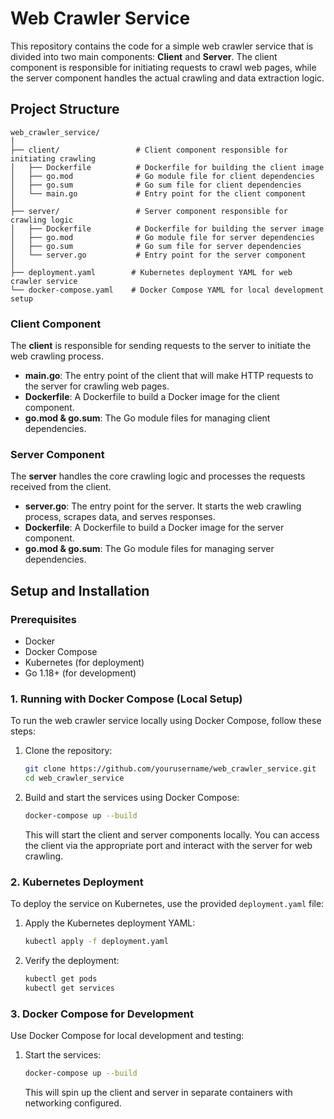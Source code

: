 
# Web Crawler Service

This repository contains the code for a simple web crawler service that is divided into two main components: **Client** and **Server**. The client component is responsible for initiating requests to crawl web pages, while the server component handles the actual crawling and data extraction logic.

## Project Structure

```
web_crawler_service/
│
├── client/                 # Client component responsible for initiating crawling
│   ├── Dockerfile          # Dockerfile for building the client image
│   ├── go.mod              # Go module file for client dependencies
│   ├── go.sum              # Go sum file for client dependencies
│   └── main.go             # Entry point for the client component
│
├── server/                 # Server component responsible for crawling logic
│   ├── Dockerfile          # Dockerfile for building the server image
│   ├── go.mod              # Go module file for server dependencies
│   ├── go.sum              # Go sum file for server dependencies
│   └── server.go           # Entry point for the server component
│
├── deployment.yaml        # Kubernetes deployment YAML for web crawler service
└── docker-compose.yaml    # Docker Compose YAML for local development setup
```

### Client Component

The **client** is responsible for sending requests to the server to initiate the web crawling process.

- **main.go**: The entry point of the client that will make HTTP requests to the server for crawling web pages.
- **Dockerfile**: A Dockerfile to build a Docker image for the client component.
- **go.mod & go.sum**: The Go module files for managing client dependencies.

### Server Component

The **server** handles the core crawling logic and processes the requests received from the client.

- **server.go**: The entry point for the server. It starts the web crawling process, scrapes data, and serves responses.
- **Dockerfile**: A Dockerfile to build a Docker image for the server component.
- **go.mod & go.sum**: The Go module files for managing server dependencies.

## Setup and Installation

### Prerequisites

- Docker
- Docker Compose
- Kubernetes (for deployment)
- Go 1.18+ (for development)

### 1. Running with Docker Compose (Local Setup)

To run the web crawler service locally using Docker Compose, follow these steps:

1. Clone the repository:

   ```bash
   git clone https://github.com/yourusername/web_crawler_service.git
   cd web_crawler_service
   ```

2. Build and start the services using Docker Compose:

   ```bash
   docker-compose up --build
   ```

   This will start the client and server components locally. You can access the client via the appropriate port and interact with the server for web crawling.


### 2. Kubernetes Deployment

To deploy the service on Kubernetes, use the provided `deployment.yaml` file:

1. Apply the Kubernetes deployment YAML:

   ```bash
   kubectl apply -f deployment.yaml
   ```

2. Verify the deployment:

   ```bash
   kubectl get pods
   kubectl get services
   ```

### 3. Docker Compose for Development

Use Docker Compose for local development and testing:

1. Start the services:

   ```bash
   docker-compose up --build
   ```

   This will spin up the client and server in separate containers with networking configured.

